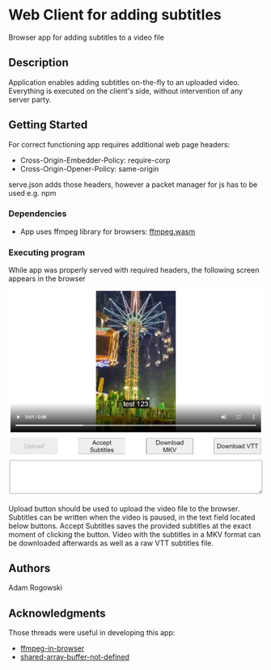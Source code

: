 # Web Client for adding subtitles

Browser app for adding subtitles to a video file

## Description

Application enables adding subtitles on-the-fly to an uploaded video. Everything is executed on the client's side, without intervention of any server party.

## Getting Started

For correct functioning app requires additional web page headers:

- Cross-Origin-Embedder-Policy: require-corp
- Cross-Origin-Opener-Policy: same-origin

serve.json adds those headers, however a packet manager for js has to be used e.g. npm

### Dependencies

- App uses ffmpeg library for browsers:
  [ffmpeg.wasm](https://github.com/ffmpegwasm/ffmpeg.wasm)

### Executing program

While app was properly served with required headers, the following screen appears in the browser

![app-view](sample-app-view.jpg)

Upload button should be used to upload the video file to the browser. Subtitles can be written when the video is paused, in the text field located below buttons.
Accept Subtitles saves the provided subtitles at the exact moment of clicking the button.
Video with the subtitles in a MKV format can be downloaded afterwards as well as a raw VTT subtitles file.

## Authors

Adam Rogowski

## Acknowledgments

Those threads were useful in developing this app:

- [ffmpeg-in-browser](https://stackoverflow.com/questions/28099493/running-ffmpeg-in-browser-options)
- [shared-array-buffer-not-defined](https://github.com/ffmpegwasm/ffmpeg.wasm/issues/263)
